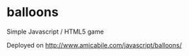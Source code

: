 # balloons

Simple Javascript / HTML5 game

Deployed on http://www.amicabile.com/javascript/balloons/
